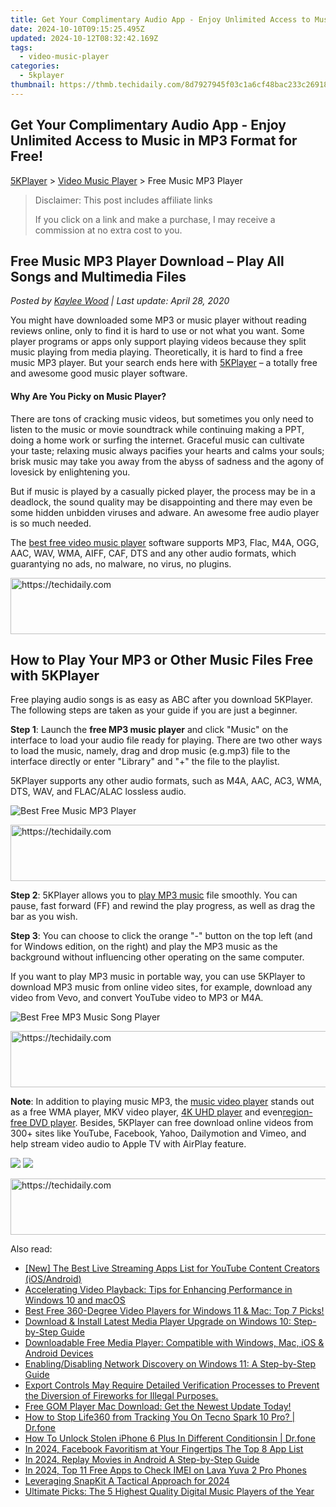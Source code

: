 ```yaml
---
title: Get Your Complimentary Audio App - Enjoy Unlimited Access to Music in MP3 Format for Free!
date: 2024-10-10T09:15:25.495Z
updated: 2024-10-12T08:32:42.169Z
tags:
  - video-music-player
categories:
  - 5kplayer
thumbnail: https://thmb.techidaily.com/8d7927945f03c1a6cf48bac233c269180a3c469aaa2f85169e12252b9874460a.png
---
```


## Get Your Complimentary Audio App - Enjoy Unlimited Access to Music in MP3 Format for Free!

[5KPlayer](https://tools.techidaily.com/5kplayer/products/) \> [Video Music Player](https://tools.techidaily.com/5kplayer/video-music-player/) \> Free Music MP3 Player

>  Disclaimer: This post includes affiliate links
>
>  If you click on a link and make a purchase, I may receive a commission at no extra cost to you.
>

## Free Music MP3 Player Download – Play All Songs and Multimedia Files

 _Posted by [Kaylee Wood](https://www.quora.com/profile/Amanda-Hu-21) | Last update: April 28, 2020_

You might have downloaded some MP3 or music player without reading reviews online, only to find it is hard to use or not what you want. Some player programs or apps only support playing videos because they split music playing from media playing. Theoretically, it is hard to find a free music MP3 player. But your search ends here with [5KPlayer](https://tools.techidaily.com/5kplayer/products/) – a totally free and awesome good music player software.

#### **Why Are You Picky on Music Player?**

There are tons of cracking music videos, but sometimes you only need to listen to the music or movie soundtrack while continuing making a PPT, doing a home work or surfing the internet. Graceful music can cultivate your taste; relaxing music always pacifies your hearts and calms your souls; brisk music may take you away from the abyss of sadness and the agony of lovesick by enlightening you.

But if music is played by a casually picked player, the process may be in a deadlock, the sound quality may be disappointing and there may even be some hidden unbidden viruses and adware. An awesome free audio player is so much needed.

The [best free video music player](https://tools.techidaily.com/5kplayer/video-music-player/) software supports MP3, Flac, M4A, OGG, AAC, WAV, WMA, AIFF, CAF, DTS and any other audio formats, which guarantying no ads, no malware, no virus, no plugins.

<!-- affiliate ads begin -->
<a href="https://appsumo.8odi.net/c/5597632/2151888/7443" target="_top" id="2151888">
  <img src="//a.impactradius-go.com/display-ad/7443-2151888" border="0" alt="https://techidaily.com" width="600" height="90"/>
</a>
<img height="0" width="0" src="https://appsumo.8odi.net/i/5597632/2151888/7443" style="position:absolute;visibility:hidden;" border="0" />
<!-- affiliate ads end -->

## How to Play Your MP3 or Other Music Files Free with 5KPlayer

Free playing audio songs is as easy as ABC after you download 5KPlayer. The following steps are taken as your guide if you are just a beginner.

**Step 1**: Launch the **free MP3 music player** and click "Music" on the interface to load your audio file ready for playing. There are two other ways to load the music, namely, drag and drop music (e.g.mp3) file to the interface directly or enter "Library" and "+" the file to the playlist.

5KPlayer supports any other audio formats, such as M4A, AAC, AC3, WMA, DTS, WAV, and FLAC/ALAC lossless audio. 

![Best Free Music MP3 Player](https://www.5kplayer.com/video-music-player/img/youtube-0119-01.png) 

<!-- affiliate ads begin -->
<a href="https://aligracehair.sjv.io/c/5597632/1925549/19272" target="_top" id="1925549">
  <img src="//a.impactradius-go.com/display-ad/19272-1925549" border="0" alt="https://techidaily.com" width="728" height="90"/>
</a>
<img height="0" width="0" src="https://aligracehair.sjv.io/i/5597632/1925549/19272" style="position:absolute;visibility:hidden;" border="0" />
<!-- affiliate ads end -->

**Step 2**: 5KPlayer allows you to [play MP3 music](https://tools.techidaily.com/5kplayer/video-music-player/) file smoothly. You can pause, fast forward (FF) and rewind the play progress, as well as drag the bar as you wish. 

**Step 3**: You can choose to click the orange "-" button on the top left (and for Windows edition, on the right) and play the MP3 music as the background without influencing other operating on the same computer. 

If you want to play MP3 music in portable way, you can use 5KPlayer to download MP3 music from online video sites, for example, download any video from Vevo, and convert YouTube video to MP3 or M4A.

![Best Free MP3 Music Song Player](https://www.5kplayer.com/video-music-player/img/youtube-0119-03.jpg) 

<!-- affiliate ads begin -->
<a href="https://wigfever.sjv.io/c/5597632/2014849/22899" target="_top" id="2014849">
  <img src="//a.impactradius-go.com/display-ad/22899-2014849" border="0" alt="https://techidaily.com" width="728" height="90"/>
</a>
<img height="0" width="0" src="https://wigfever.sjv.io/i/5597632/2014849/22899" style="position:absolute;visibility:hidden;" border="0" />
<!-- affiliate ads end -->

**Note**: In addition to playing music MP3, the [music video player](https://tools.techidaily.com/5kplayer/video-music-player/) stands out as a free WMA player, MKV video player, [4K UHD player](https://tools.techidaily.com/5kplayer/video-music-player/) and even[region-free DVD player](https://tools.techidaily.com/5kplayer/video-music-player/). Besides, 5KPlayer can free download online videos from 300+ sites like YouTube, Facebook, Yahoo, Dailymotion and Vimeo, and help stream video audio to Apple TV with AirPlay feature.

[![](https://www.5kplayer.com/video-music-player/../button/freedownwhitewin.png)](https://tools.techidaily.com/5kplayer/products/) [![](https://www.5kplayer.com/video-music-player/../button/freedownbackmac.png)](https://tools.techidaily.com/5kplayer/products/)

<!-- affiliate ads begin -->
<a href="https://appsumo.8odi.net/c/5597632/2037319/7443" target="_top" id="2037319">
  <img src="//a.impactradius-go.com/display-ad/7443-2037319" border="0" alt="https://techidaily.com" width="728" height="90"/>
</a>
<img height="0" width="0" src="https://appsumo.8odi.net/i/5597632/2037319/7443" style="position:absolute;visibility:hidden;" border="0" />
<!-- affiliate ads end -->

<ins class="adsbygoogle"
     style="display:block"
     data-ad-format="autorelaxed"
     data-ad-client="ca-pub-7571918770474297"
     data-ad-slot="1223367746"></ins>

<ins class="adsbygoogle"
     style="display:block"
     data-ad-client="ca-pub-7571918770474297"
     data-ad-slot="8358498916"
     data-ad-format="auto"
     data-full-width-responsive="true"></ins>

<span class="atpl-alsoreadstyle">Also read:</span>
<div><ul>
<li><a href="https://youtube-docs.techidaily.com/he-best-live-streaming-apps-list-for-youtube-content-creators-iosandroid/"><u>[New] The Best Live Streaming Apps List for YouTube Content Creators (iOS/Android)</u></a></li>
<li><a href="https://video-creation-software.techidaily.com/accelerating-video-playback-tips-for-enhancing-performance-in-windows-10-and-macos/"><u>Accelerating Video Playback: Tips for Enhancing Performance in Windows 10 and macOS</u></a></li>
<li><a href="https://video-creation-software.techidaily.com/best-free-360-degree-video-players-for-windows-11-and-mac-top-7-picks/"><u>Best Free 360-Degree Video Players for Windows 11 & Mac: Top 7 Picks!</u></a></li>
<li><a href="https://video-creation-software.techidaily.com/download-and-install-latest-media-player-upgrade-on-windows-10-step-by-step-guide/"><u>Download & Install Latest Media Player Upgrade on Windows 10: Step-by-Step Guide</u></a></li>
<li><a href="https://video-creation-software.techidaily.com/downloadable-free-media-player-compatible-with-windows-mac-ios-and-android-devices/"><u>Downloadable Free Media Player: Compatible with Windows, Mac, iOS & Android Devices</u></a></li>
<li><a href="https://techno-recovery.techidaily.com/enablingdisabling-network-discovery-on-windows-11-a-step-by-step-guide/"><u>Enabling/Disabling Network Discovery on Windows 11: A Step-by-Step Guide</u></a></li>
<li><a href="https://video-creation-software.techidaily.com/export-controls-may-require-detailed-verification-processes-to-prevent-the-diversion-of-fireworks-for-illegal-purposes/"><u>Export Controls May Require Detailed Verification Processes to Prevent the Diversion of Fireworks for Illegal Purposes.</u></a></li>
<li><a href="https://video-creation-software.techidaily.com/free-gom-player-mac-download-get-the-newest-update-today/"><u>Free GOM Player Mac Download: Get the Newest Update Today!</u></a></li>
<li><a href="https://change-location.techidaily.com/how-to-stop-life360-from-tracking-you-on-tecno-spark-10-pro-drfone-by-drfone-virtual-android/"><u>How to Stop Life360 from Tracking You On Tecno Spark 10 Pro? | Dr.fone</u></a></li>
<li><a href="https://iphone-unlock.techidaily.com/how-to-unlock-stolen-iphone-6-plus-in-different-conditionsin-drfone-by-drfone-ios/"><u>How To Unlock Stolen iPhone 6 Plus In Different Conditionsin | Dr.fone</u></a></li>
<li><a href="https://facebook-clips.techidaily.com/in-2024-facebook-favoritism-at-your-fingertips-the-top-8-app-list/"><u>In 2024, Facebook Favoritism at Your Fingertips The Top 8 App List</u></a></li>
<li><a href="https://extra-approaches.techidaily.com/in-2024-replay-movies-in-android-a-step-by-step-guide/"><u>In 2024, Replay Movies in Android A Step-by-Step Guide</u></a></li>
<li><a href="https://sim-unlock.techidaily.com/in-2024-top-11-free-apps-to-check-imei-on-lava-yuva-2-pro-phones-by-drfone-android/"><u>In 2024, Top 11 Free Apps to Check IMEI on Lava Yuva 2 Pro Phones</u></a></li>
<li><a href="https://snapchat-videos.techidaily.com/leveraging-snapkit-a-tactical-approach-for-2024/"><u>Leveraging SnapKit A Tactical Approach for 2024</u></a></li>
<li><a href="https://video-creation-software.techidaily.com/ultimate-picks-the-5-highest-quality-digital-music-players-of-the-year/"><u>Ultimate Picks: The 5 Highest Quality Digital Music Players of the Year</u></a></li>
</ul></div>

